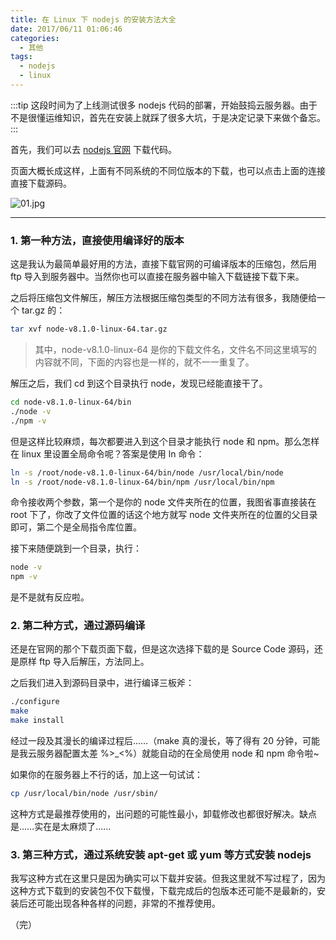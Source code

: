 ```yaml
---
title: 在 Linux 下 nodejs 的安装方法大全
date: 2017/06/11 01:06:46
categories:
  - 其他
tags:
  - nodejs
  - linux
---
```


:::tip
这段时间为了上线测试很多 nodejs 代码的部署，开始鼓捣云服务器。由于不是很懂运维知识，首先在安装上就踩了很多大坑，于是决定记录下来做个备忘。
:::

<!-- more -->

首先，我们可以去 [nodejs 官网](https://nodejs.org/en/download/current/) 下载代码。

页面大概长成这样，上面有不同系统的不同位版本的下载，也可以点击上面的连接直接下载源码。

![01.jpg](https://cdn.jsdelivr.net/gh/realDuang/blog-storage/images/node-install-linux-01.jpg)

---

### 1. 第一种方法，直接使用编译好的版本

这是我认为最简单最好用的方法，直接下载官网的可编译版本的压缩包，然后用 ftp 导入到服务器中。当然你也可以直接在服务器中输入下载链接下载下来。

之后将压缩包文件解压，解压方法根据压缩包类型的不同方法有很多，我随便给一个 tar.gz 的：

```bash
tar xvf node-v8.1.0-linux-64.tar.gz
```

>其中，node-v8.1.0-linux-64 是你的下载文件名，文件名不同这里填写的内容就不同，下面的内容也是一样的，就不一一重复了。

解压之后，我们 cd 到这个目录执行 node，发现已经能直接干了。

```bash
cd node-v8.1.0-linux-64/bin
./node -v
./npm -v
```

但是这样比较麻烦，每次都要进入到这个目录才能执行 node 和 npm。那么怎样在 linux 里设置全局命令呢？答案是使用 ln 命令：

```bash
ln -s /root/node-v8.1.0-linux-64/bin/node /usr/local/bin/node
ln -s /root/node-v8.1.0-linux-64/bin/npm /usr/local/bin/npm
```

命令接收两个参数，第一个是你的 node 文件夹所在的位置，我图省事直接装在 root 下了，你改了文件位置的话这个地方就写 node 文件夹所在的位置的父目录即可，第二个是全局指令库位置。

接下来随便跳到一个目录，执行：

```bash
node -v
npm -v
```

是不是就有反应啦。

### 2. 第二种方式，通过源码编译

还是在官网的那个下载页面下载，但是这次选择下载的是 Source Code 源码，还是原样 ftp 导入后解压，方法同上。

之后我们进入到源码目录中，进行编译三板斧：

```bash
./configure
make
make install
```

经过一段及其漫长的编译过程后……（make 真的漫长，等了得有 20 分钟，可能是我云服务器配置太差 %>_<%）就能自动的在全局使用 node 和 npm 命令啦~

如果你的在服务器上不行的话，加上这一句试试：

```bash
cp /usr/local/bin/node /usr/sbin/
```

这种方式是最推荐使用的，出问题的可能性最小，卸载修改也都很好解决。缺点是……实在是太麻烦了……

### 3. 第三种方式，通过系统安装 apt-get 或 yum 等方式安装 nodejs

我写这种方式在这里只是因为确实可以下载并安装。但我这里就不写过程了，因为这种方式下载到的安装包不仅下载慢，下载完成后的包版本还可能不是最新的，安装后还可能出现各种各样的问题，非常的不推荐使用。

（完）
